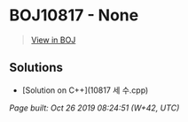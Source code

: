 # BOJ10817 - None

> [View in BOJ](https://www.acmicpc.net/problem/10817)

## Solutions
- [Solution on C++](10817 세 수.cpp)


_Page built: Oct 26 2019 08:24:51 (W+42, UTC)_
